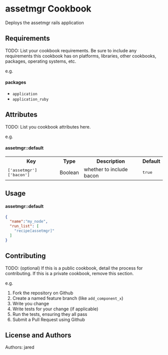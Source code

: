 assetmgr Cookbook
=================
Deploys the assetmgr rails application

Requirements
------------
TODO: List your cookbook requirements. Be sure to include any requirements this cookbook has on platforms, libraries, other cookbooks, packages, operating systems, etc.

e.g.
#### packages
- `application`
- `application_ruby`

Attributes
----------
TODO: List you cookbook attributes here.

e.g.
#### assetmgr::default
<table>
  <tr>
    <th>Key</th>
    <th>Type</th>
    <th>Description</th>
    <th>Default</th>
  </tr>
  <tr>
    <td><tt>['assetmgr']['bacon']</tt></td>
    <td>Boolean</td>
    <td>whether to include bacon</td>
    <td><tt>true</tt></td>
  </tr>
</table>

Usage
-----
#### assetmgr::default

```json
{
  "name":"my_node",
  "run_list": [
    "recipe[assetmgr]"
  ]
}
```

Contributing
------------
TODO: (optional) If this is a public cookbook, detail the process for contributing. If this is a private cookbook, remove this section.

e.g.
1. Fork the repository on Github
2. Create a named feature branch (like `add_component_x`)
3. Write you change
4. Write tests for your change (if applicable)
5. Run the tests, ensuring they all pass
6. Submit a Pull Request using Github

License and Authors
-------------------
Authors: jared
